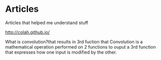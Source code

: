 # Articles
Articles that helped me understand stuff


http://colah.github.io/

What is convolution?that results in 3rd fuction that
Convolution is a mathematical operation performed on 2 functions to ouput a 3rd function that expresses how one input is modified by the other.
